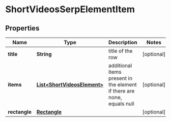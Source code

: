 

# ShortVideosSerpElementItem


## Properties

| Name | Type | Description | Notes |
|------------ | ------------- | ------------- | -------------|
|**title** | **String** | title of the row |  [optional] |
|**items** | [**List&lt;ShortVideosElement&gt;**](ShortVideosElement.md) | additional items present in the element if there are none, equals null |  [optional] |
|**rectangle** | [**Rectangle**](Rectangle.md) |  |  [optional] |




